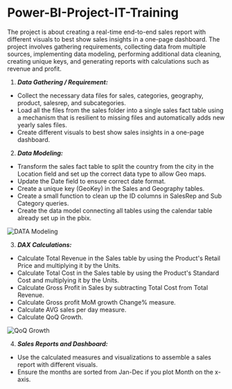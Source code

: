 # Power-BI-Project-IT-Training

The project is about creating a real-time end-to-end sales report with different visuals to best show sales insights in a one-page dashboard. The project involves gathering requirements, collecting data from multiple sources, implementing data modeling, performing additional data cleaning, creating unique keys, and generating reports with calculations such as revenue and profit.


1. ***Data Gathering / Requirement:***

- Collect the necessary data files for sales, categories, geography, product, salesrep, and subcategories.
- Load all the files from the sales folder into a single sales fact table using a mechanism that is resilient to missing files and automatically adds new yearly sales files.
- Create different visuals to best show sales insights in a one-page dashboard.



2. ***Data Modeling:***

- Transform the sales fact table to split the country from the city in the Location field and set up the correct data type to allow Geo maps.
- Update the Date field to ensure correct date format.
- Create a unique key (GeoKey) in the Sales and Geography tables.
- Create a small function to clean up the ID columns in SalesRep and Sub Category queries.
- Create the data model connecting all tables using the calendar table already set up in the pbix.

![DATA Modeling](https://user-images.githubusercontent.com/128131674/227862913-c3005bf6-a65e-4957-9ca6-5a5f4828a673.PNG)


3. ***DAX Calculations:***

- Calculate Total Revenue in the Sales table by using the Product's Retail Price and multiplying it by the Units.
- Calculate Total Cost in the Sales table by using the Product's Standard Cost and multiplying it by the Units.
- Calculate Gross Profit in Sales by subtracting Total Cost from Total Revenue.
- Calculate Gross profit MoM growth Change% measure.
- Calculate AVG sales per day measure.
- Calculate QoQ Growth.

![QoQ Growth](https://user-images.githubusercontent.com/128131674/227863920-7adad478-4283-4e1c-813d-91de05163394.PNG)


4. ***Sales Reports and Dashboard:***

- Use the calculated measures and visualizations to assemble a sales report with different visuals.
- Ensure the months are sorted from Jan-Dec if you plot Month on the x-axis.

